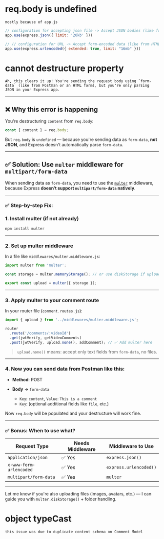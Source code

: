 # req.body is undefined 
    mostly because of app.js 
    
```js
// configuration for accepting json file -> Accept JSON bodies (like from Postman)
app.use(express.json({ limit: '20kb' }))

// // configuration for URL -> Accept form-encoded data (like from HTML forms)
app.use(express.urlencoded({ extended: true, limit: "16mb" }))
```

# cannot destructure property
    Ah, this clears it up! You're sending the request body using `form-data` (like from Postman or an HTML form), but you're only parsing JSON in your Express app.

---

## ❌ Why this error is happening

You're destructuring `content` from `req.body`:

```js
const { content } = req.body;
```

But `req.body` is `undefined` — because you're sending data as `form-data`, **not JSON**, and Express doesn't automatically parse `form-data`.

---

## ✅ Solution: Use `multer` middleware for `multipart/form-data`

When sending data as `form-data`, you need to use the [`multer`](https://www.npmjs.com/package/multer) middleware, because Express **doesn’t support `multipart/form-data` natively**.

---

### ✅ Step-by-step Fix:

### 1. **Install multer** (if not already)

```bash
npm install multer
```

---

### 2. **Set up multer middleware**

In a file like `middlewares/multer.middleware.js`:

```js
import multer from 'multer';

const storage = multer.memoryStorage(); // or use diskStorage if uploading files

export const upload = multer({ storage });
```

---

### 3. **Apply multer to your comment route**

In your router file (`comment.routes.js`):

```js
import { upload } from '../middlewares/multer.middleware.js';

router
  .route('/comments/:videoId')
  .get(jwtVerify, getVideoComments)
  .post(jwtVerify, upload.none(), addComment); // ✅ Add multer here
```

> `upload.none()` means: accept only text fields from `form-data`, no files.

---

### 4. **Now you can send data from Postman like this:**

* **Method**: POST
* **Body** → `form-data`

  * `Key`: `content`, `Value`: `This is a comment`
  * `Key`: (optional additional fields like `file`, etc.)

Now `req.body` will be populated and your destructure will work fine.

---

### ✅ Bonus: When to use what?

| Request Type            | Needs Middleware | Middleware to Use      |
| ----------------------- | ---------------- | ---------------------- |
| `application/json`      | ✅ Yes            | `express.json()`       |
| `x-www-form-urlencoded` | ✅ Yes            | `express.urlencoded()` |
| `multipart/form-data`   | ✅ Yes            | `multer`               |

---

Let me know if you're also uploading files (images, avatars, etc.) — I can guide you with `multer.diskStorage()` + folder handling.


# object typeCast   
    this issue was due to duplicate content schema on Comment Model
